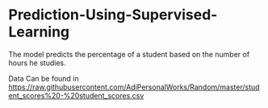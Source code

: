 # Prediction-Using-Supervised-Learning
The model predicts the percentage of a student based on the number of hours he studies.

Data Can be found in https://raw.githubusercontent.com/AdiPersonalWorks/Random/master/student_scores%20-%20student_scores.csv
